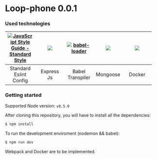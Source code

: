 # Loop-phone 0.0.1

### Used technologies
<table>
  <thead>
    <tr>
      <th align="center" width="80">
        <a href="http://standardjs.com">
          <img style="max-width:90px;" title="JavaScript Style Guide - Standard Style" src="https://cdn.rawgit.com/standard/standard/master/badge.svg">
        </a>
      </th>
      <th align="center" width="80">
        <a href="https://github.com/expressjs/express">
          <img style="max-width:90px;" src="https://www.vectorlogo.zone/logos/expressjs/expressjs-ar21.svg">
        </a>
      </th>
      <th align="center" width="80">
        <a href="https://github.com/babel/babel-loader">
          <img style="max-width:90px;" title="babel-loader" src="https://worldvectorlogo.com/logos/babel-10.svg">
        </a>
      </th>
      <th align="center" width="80">
        <a href="https://github.com/webpack/webpack">
          <img style="max-width:90px;" src="https://pbs.twimg.com/profile_images/946432748276740096/0TXzZU7W_400x400.jpg">
        </a>
      </th>
      <th align="center" width="80">
        <a href="//www.docker.com">
          <img style="max-width:90px;" src="https://d29fhpw069ctt2.cloudfront.net/icon/image/38771/preview.svg">
        </a>
      </th>
    </tr>
  </thead>
  <tbody>
    <tr>
      <td align="center">Standard Eslint Config</td>
      <td align="center">Express Js</td>
      <td align="center">Babel Transpiler</td>
      <td align="center">Mongoose</td>
      <td align="center">Docker</td>
    </tr>
  </tbody>
</table>

### Getting started

Supported Node version: ```v8.5.0``` 

After cloning this repository, you will have to install all the dependencies:
```sh
$ npm install
```
To run the development enviroment (nodemon && babel):
```sh
$ npm run dev
```

Webpack and Docker are to be implemented.